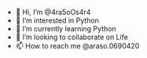 - 👋 Hi, I’m @4ra5oOs4r4
- 👀 I’m interested in Python
- 🌱 I’m currently learning Python
- 💞️ I’m looking to collaborate on Life
- 📫 How to reach me @araso.0690420

